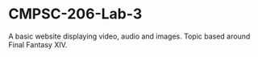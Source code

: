 # CMPSC-206-Lab-3
A basic website displaying video, audio and images. Topic based around Final Fantasy XIV. 
